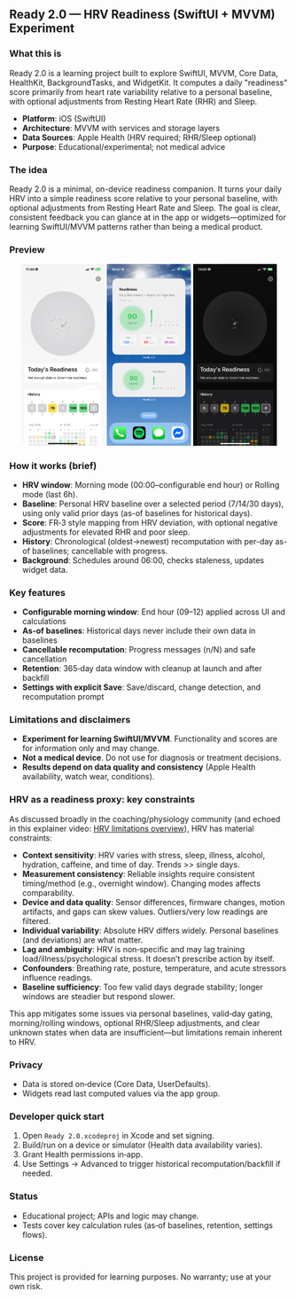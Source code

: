 ## Ready 2.0 — HRV Readiness (SwiftUI + MVVM) Experiment

### What this is

Ready 2.0 is a learning project built to explore SwiftUI, MVVM, Core Data, HealthKit, BackgroundTasks, and WidgetKit. It computes a daily "readiness" score primarily from heart rate variability relative to a personal baseline, with optional adjustments from Resting Heart Rate (RHR) and Sleep.

- **Platform**: iOS (SwiftUI)
- **Architecture**: MVVM with services and storage layers
- **Data Sources**: Apple Health (HRV required; RHR/Sleep optional)
- **Purpose**: Educational/experimental; not medical advice

### The idea

Ready 2.0 is a minimal, on-device readiness companion. It turns your daily HRV into a simple readiness score relative to your personal baseline, with optional adjustments from Resting Heart Rate and Sleep. The goal is clear, consistent feedback you can glance at in the app or widgets—optimized for learning SwiftUI/MVVM patterns rather than being a medical product.

### Preview

<p align="center">
  <img src="README-IMAGES/ready_home.jpg" alt="Home (Light)" width="30%"/>
  <img src="README-IMAGES/ready_widgets.PNG" alt="Widgets" width="30%"/>
  <img src="README-IMAGES/ready_home_dark.PNG" alt="Home (Dark)" width="30%"/>  
</p>

### How it works (brief)

- **HRV window**: Morning mode (00:00–configurable end hour) or Rolling mode (last 6h).
- **Baseline**: Personal HRV baseline over a selected period (7/14/30 days), using only valid prior days (as-of baselines for historical days).
- **Score**: FR‑3 style mapping from HRV deviation, with optional negative adjustments for elevated RHR and poor sleep.
- **History**: Chronological (oldest→newest) recomputation with per-day as-of baselines; cancellable with progress.
- **Background**: Schedules around 06:00, checks staleness, updates widget data.

### Key features

- **Configurable morning window**: End hour (09–12) applied across UI and calculations
- **As-of baselines**: Historical days never include their own data in baselines
- **Cancellable recomputation**: Progress messages (n/N) and safe cancellation
- **Retention**: 365‑day data window with cleanup at launch and after backfill
- **Settings with explicit Save**: Save/discard, change detection, and recomputation prompt

### Limitations and disclaimers

- **Experiment for learning SwiftUI/MVVM**. Functionality and scores are for information only and may change.
- **Not a medical device**. Do not use for diagnosis or treatment decisions.
- **Results depend on data quality and consistency** (Apple Health availability, watch wear, conditions).

### HRV as a readiness proxy: key constraints

As discussed broadly in the coaching/physiology community (and echoed in this explainer video: [HRV limitations overview](https://www.youtube.com/watch?v=IJFkkA5qh5E&ab_channel=TheUnlazyWay)), HRV has material constraints:

- **Context sensitivity**: HRV varies with stress, sleep, illness, alcohol, hydration, caffeine, and time of day. Trends >> single days.
- **Measurement consistency**: Reliable insights require consistent timing/method (e.g., overnight window). Changing modes affects comparability.
- **Device and data quality**: Sensor differences, firmware changes, motion artifacts, and gaps can skew values. Outliers/very low readings are filtered.
- **Individual variability**: Absolute HRV differs widely. Personal baselines (and deviations) are what matter.
- **Lag and ambiguity**: HRV is non‑specific and may lag training load/illness/psychological stress. It doesn’t prescribe action by itself.
- **Confounders**: Breathing rate, posture, temperature, and acute stressors influence readings.
- **Baseline sufficiency**: Too few valid days degrade stability; longer windows are steadier but respond slower.

This app mitigates some issues via personal baselines, valid‑day gating, morning/rolling windows, optional RHR/Sleep adjustments, and clear unknown states when data are insufficient—but limitations remain inherent to HRV.

### Privacy

- Data is stored on‑device (Core Data, UserDefaults).
- Widgets read last computed values via the app group.

### Developer quick start

1. Open `Ready 2.0.xcodeproj` in Xcode and set signing.
2. Build/run on a device or simulator (Health data availability varies).
3. Grant Health permissions in‑app.
4. Use Settings → Advanced to trigger historical recomputation/backfill if needed.

### Status

- Educational project; APIs and logic may change.
- Tests cover key calculation rules (as‑of baselines, retention, settings flows).

### License

This project is provided for learning purposes. No warranty; use at your own risk.
